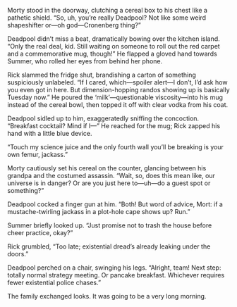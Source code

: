 Morty stood in the doorway, clutching a cereal box to his chest like a pathetic shield. “So, uh, you’re really Deadpool? Not like some weird shapeshifter or—oh god—Cronenberg thing?”

Deadpool didn’t miss a beat, dramatically bowing over the kitchen island. “Only the real deal, kid. Still waiting on someone to roll out the red carpet and a commemorative mug, though!” He flapped a gloved hand towards Summer, who rolled her eyes from behind her phone.

Rick slammed the fridge shut, brandishing a carton of something suspiciously unlabeled. “If I cared, which—spoiler alert—I don’t, I’d ask how you even got in here. But dimension-hopping randos showing up is basically Tuesday now.” He poured the ‘milk’—questionable viscosity—into his mug instead of the cereal bowl, then topped it off with clear vodka from his coat.

Deadpool sidled up to him, exaggeratedly sniffing the concoction. “Breakfast cocktail? Mind if I—” He reached for the mug; Rick zapped his hand with a little blue device.

“Touch my science juice and the only fourth wall you’ll be breaking is your own femur, jackass.”

Morty cautiously set his cereal on the counter, glancing between his grandpa and the costumed assassin. “Wait, so, does this mean like, our universe is in danger? Or are you just here to—uh—do a guest spot or something?”

Deadpool cocked a finger gun at him. “Both! But word of advice, Mort: if a mustache-twirling jackass in a plot-hole cape shows up? Run.”

Summer briefly looked up. “Just promise not to trash the house before cheer practice, okay?”

Rick grumbled, “Too late; existential dread’s already leaking under the doors.”

Deadpool perched on a chair, swinging his legs. “Alright, team! Next step: totally normal strategy meeting. Or pancake breakfast. Whichever requires fewer existential police chases.”

The family exchanged looks. It was going to be a very long morning.